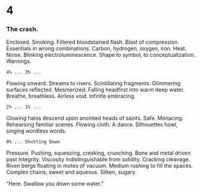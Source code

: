 # 4

### The crash.

Enclosed. Smoking. Filtered bloodstained flash. Blast of compression. Essentials in wrong combinations. Carbon, hydrogen, oxygen, iron. Heat. Noise. Blinking electroluminescence. Shape to symbol, to conceptualization. Warnings.

`4% ... 3% ... `

Flowing onward. Streams to rivers. Scintillating fragments. Glimmering surfaces reflected. Mesmerized. Falling headfirst into warm deep water. Breathe, breathless. Airless void. Infinite embracing.

`2% ... 1% ... `

Glowing halos descend upon anointed heads of saints. Safe. Menacing. Rehearsing familiar scenes. Flowing cloth. A dance. Silhouettes howl, singing wordless words.

`0% ... Shutting Down`

Pressure. Pushing, squeezing, creaking, crunching. Bone and metal driven past integrity. Viscosity indistinguishable from solidity. Cracking cleavage. Riven bergs floating in motes of vacuum. Medium rushing to fill the spaces. Complex chains, sweet and aqueous. Silken, sugary.

“Here. Swallow you down some water.”